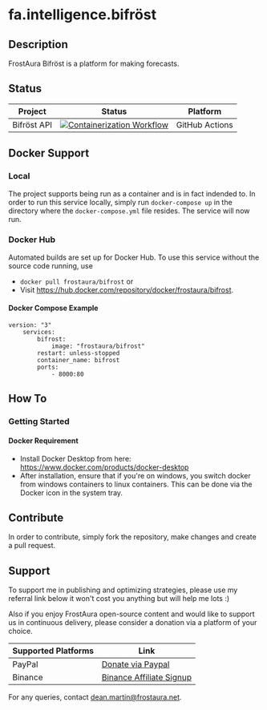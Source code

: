 # fa.intelligence.bifröst
## Description
FrostAura Bifröst is a platform for making forecasts.
## Status
| Project | Status | Platform
| --- | --- | --- |
| Bifröst API | [![Containerization Workflow](https://github.com/faGH/fa.intelligence.bifrost/actions/workflows/containerization_workflow.yml/badge.svg)](https://github.com/faGH/fa.intelligence.bifrost/actions/workflows/containerization_workflow.yml) | GitHub Actions
## Docker Support
### Local
The project supports being run as a container and is in fact indended to. In order to run this service locally, simply run `docker-compose up` in the directory where the `docker-compose.yml` file resides. The service will now run.
### Docker Hub
Automated builds are set up for Docker Hub. To use this service without the source code running, use
- `docker pull frostaura/bifrost` or 
- Visit https://hub.docker.com/repository/docker/frostaura/bifrost.
#### Docker Compose Example
    version: "3"
        services:
            bifrost:
                image: "frostaura/bifrost"
            restart: unless-stopped
            container_name: bifrost
            ports:
                - 8000:80

## How To
### Getting Started
#### Docker Requirement
- Install Docker Desktop from here: https://www.docker.com/products/docker-desktop
- After installation, ensure that if you're on windows, you switch docker from windows containers to linux containers. This can be done via the Docker icon in the system tray.

## Contribute
In order to contribute, simply fork the repository, make changes and create a pull request.

## Support
To support me in publishing and optimizing strategies, please use my referral link below it won't cost you anything but will help me lots :)

Also if you enjoy FrostAura open-source content and would like to support us in continuous delivery, please consider a donation via a platform of your choice.

| Supported Platforms | Link |
| ------------------- | ---- |
| PayPal | [Donate via Paypal](https://www.paypal.com/donate/?hosted_button_id=SVEXJC9HFBJ72) |
| Binance | [Binance Affiliate Signup](https://accounts.binance.com/en/register?ref=68898442) |

For any queries, contact dean.martin@frostaura.net.